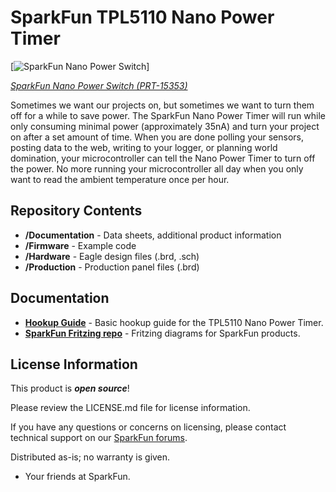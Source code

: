 SparkFun TPL5110 Nano Power Timer
========================================

[![SparkFun Nano Power Switch](https://cdn.sparkfun.com/assets/parts/1/3/8/8/4/15353-SparkFun_Nano_Power_Timer_-_TPL5110-01.jpg)]

[*SparkFun Nano Power Switch (PRT-15353)*](https://www.sparkfun.com/products/15353)

Sometimes we want our projects on, but sometimes we want to turn them off for a while to save power. The SparkFun Nano Power Timer will run while only consuming minimal power (approximately 35nA) and turn your project on after a set amount of time. When you are done polling your sensors, posting data to the web, writing to your logger, or planning world domination, your microcontroller can tell the Nano Power Timer to turn off the power. No more running your microcontroller all day when you only want to read the ambient temperature once per hour.

Repository Contents
-------------------

* **/Documentation** - Data sheets, additional product information
* **/Firmware** - Example code 
* **/Hardware** - Eagle design files (.brd, .sch)
* **/Production** - Production panel files (.brd)

Documentation
--------------
* **[Hookup Guide](https://learn.sparkfun.com/tutorials/tpl5110-nano-power-timer-hookup-guide)** - Basic hookup guide for the TPL5110 Nano Power Timer.
* **[SparkFun Fritzing repo](https://github.com/sparkfun/Fritzing_Parts)** - Fritzing diagrams for SparkFun products.

License Information
-------------------
This product is _**open source**_! 

Please review the LICENSE.md file for license information. 

If you have any questions or concerns on licensing, please contact technical support on our [SparkFun forums](https://forum.sparkfun.com/viewforum.php?f=152).

Distributed as-is; no warranty is given.

- Your friends at SparkFun.
